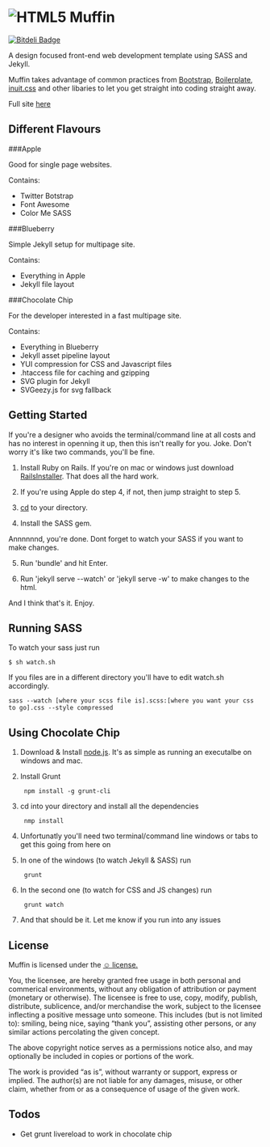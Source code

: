 # ![HTML5 Muffin](http://richbray.me/muffin/img/logo-github.png)

[![Bitdeli Badge](https://d2weczhvl823v0.cloudfront.net/RichardBray/muffin/trend.png)](https://bitdeli.com/free "Bitdeli Badge")


A design focused front-end web development template using SASS and Jekyll.

Muffin takes advantage of common practices from [Bootstrap](http://twitter.github.com/bootstrap/), [Boilerplate](http://html5boilerplate.com/), [inuit.css](http://inuitcss.com/) and other libaries to let you get straight into coding straight away. 

Full site [here](http://richbray.me/muffin/)


Different Flavours
------------------

###Apple

Good for single page websites. 

Contains:

* Twitter Botstrap
* Font Awesome
* Color Me SASS



###Blueberry

Simple Jekyll setup for multipage site.

Contains:

* Everything in Apple
* Jekyll file layout



###Chocolate Chip

For the developer interested in a fast multipage site.

Contains:

* Everything in Blueberry
* Jekyll asset pipeline layout
* YUI compression for CSS and Javascript files
* .htaccess file for caching and gzipping
* SVG plugin for Jekyll
* SVGeezy.js for svg fallback




Getting Started
------------------

If you're a designer who avoids the terminal/command line at all costs and has no interest in openning it up, then this isn't really for you. Joke. Don't worry it's like two commands, you'll be fine.

1. Install Ruby on Rails. If you're on mac or windows just download [RailsInstaller](http://railsinstaller.org/). That does all the hard work.

2. If you're using Apple do step 4, if not, then jump straight to step 5.

3. [cd](http://ss64.com/osx/cd.html) to your directory.

4. Install the SASS gem.
	
Annnnnnd, you're done. Dont forget to watch your SASS if you want to make changes.

5. Run 'bundle' and hit Enter.

6. Run 'jekyll serve --watch' or 'jekyll serve -w' to make changes to the html.

And I think that's it. Enjoy.


Running SASS
------------

To watch your sass just run

	$ sh watch.sh

If you files are in a different directory you'll have to edit watch.sh accordingly.

	sass --watch [where your scss file is].scss:[where you want your css to go].css --style compressed


Using Chocolate Chip
------------------

1. Download & Install [node.js](http://nodejs.org/download/). It's as simple as running an executalbe on windows and mac.

2. Install Grunt

		npm install -g grunt-cli

3. cd into your directory and install all the dependencies

		nmp install

4. Unfortunatly you'll need two terminal/command line windows or tabs to get this going from here on

5. In one of the windows (to watch Jekyll & SASS) run
		
		grunt

6. In the second one (to watch for CSS and JS changes) run

		grunt watch

7. And that should be it. Let me know if you run into any issues


License
----------

Muffin is licensed under the [☺ license.](http://licence.visualidiot.com/)

You, the licensee, are hereby granted free usage in both personal and commerical environments, without any obligation of attribution or payment (monetary or otherwise). The licensee is free to use, copy, modify, publish, distribute, sublicence, and/or merchandise the work, subject to the licensee inflecting a positive message unto someone. This includes (but is not limited to): smiling, being nice, saying “thank you”, assisting other persons, or any similar actions percolating the given concept.


The above copyright notice serves as a permissions notice also, and may optionally be included in copies or portions of the work.


The work is provided “as is”, without warranty or support, express or implied. The author(s) are not liable for any damages, misuse, or other claim, whether from or as a consequence of usage of the given work.



Todos
-------

* Get grunt livereload to work in chocolate chip 
